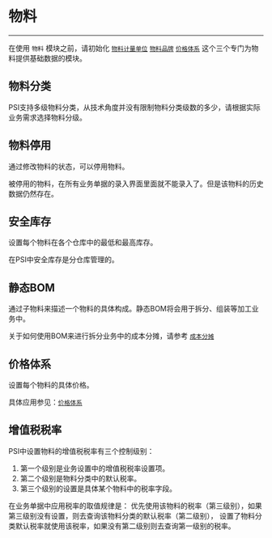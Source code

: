 # 物料

---

在使用 `物料` 模块之前，请初始化 [`物料计量单位`](02-04-01.md) [`物料品牌`](02-04-02.md) [`价格体系`](02-04-03.md) 这个三个专门为物料提供基础数据的模块。

## 物料分类

PSI支持多级物料分类，从技术角度并没有限制物料分类级数的多少，请根据实际业务需求选择物料分级。

## 物料停用

通过修改物料的状态，可以停用物料。

被停用的物料，在所有业务单据的录入界面里面就不能录入了。但是该物料的历史数据仍然存在。

## 安全库存

设置每个物料在各个仓库中的最低和最高库存。

在PSI中安全库存是分仓库管理的。

## 静态BOM

通过子物料来描述一个物料的具体构成。静态BOM将会用于拆分、组装等加工业务中。

关于如何使用BOM来进行拆分业务中的成本分摊，请参考 [`成本分摊`](02-04-04.md)

## 价格体系

设置每个物料的具体价格。

具体应用参见：[`价格体系`](02-04-03.md)

## 增值税税率

PSI中设置物料的增值税税率有三个控制级别：
1. 第一个级别是业务设置中的增值税税率设置项。
2. 第二个级别是物料分类中的默认税率。
3. 第三个级别的设置是具体某个物料中的税率字段。

在业务单据中应用税率的取值规律是：
优先使用该物料的税率（第三级别），如果第三级别没有设置，则去查询该物料分类的默认税率（第二级别），
设置了物料分类默认税率就使用该税率，如果没有第二级别则去查询第一级别的税率。
